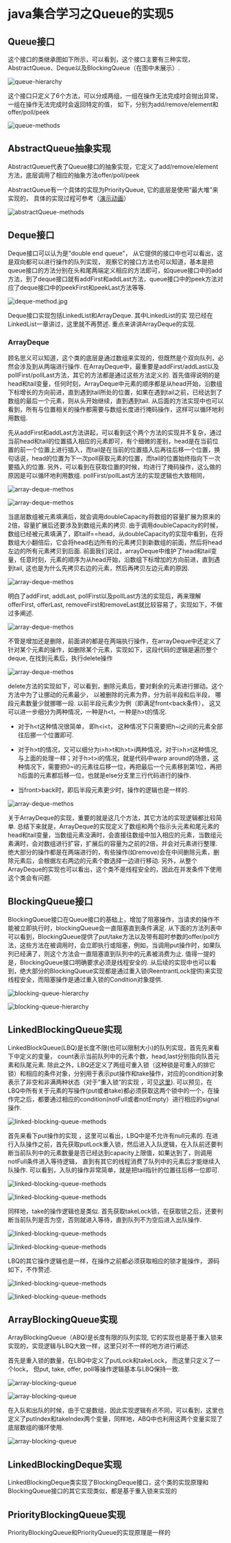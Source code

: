 # java集合学习之Queue的实现5

## Queue接口
这个接口的类继承图如下所示，可以看到，这个接口主要有三种实现， AbstractQueue、Deque以及BlockingQueue（在图中未展示）. 

![queue-hierarchy](https://github.com/Essviv/images/blob/master/queue-hierarchy.jpg?raw=true)

这个接口只定义了6个方法，可以分成两组，一组在操作无法完成时会抛出异常，一组在操作无法完成时会返回特定的值， 如下，分别为add/remove/element和offer/poll/peek

![queue-methods](https://github.com/Essviv/images/blob/master/queue-methods.jpg?raw=true)

## AbstractQueue抽象实现
AbstractQueue代表了Queue接口的抽象实现，它定义了add/remove/element方法，底层调用了相应的抽象方法offer/poll/peek

AbstractQueue有一个具体的实现为PriorityQueue, 它的底层是使用“最大堆”来实现的， 具体的实现过程可参考（[演示动画](http://ds.fmdca380.com/ex/heap.html "演示动画")）

![abstractQueue-methods](https://github.com/Essviv/images/blob/master/aqs-methods.jpg?raw=true)

## Deque接口

Deque接口可以认为是"double end queue"， 从它提供的接口中也可以看出，这是双向都可以进行操作的队列实现， 观察它的接口方法也可以知道，基本是把queue接口的方法分别在头和尾两端定义相应的方法即可，如queue接口中的add方法，到了deque接口就有addFirst和addLast方法，queue接口中的peek方法对应了deque接口中的peekFirst和peekLast方法等等. 

![deque-method.jpg](https://github.com/Essviv/images/blob/master/deque-methods.jpg?raw=true)

Deque接口实现包括LinkedList和ArrayDeque. 其中LinkedList的实
现已经在LinkedList一章讲过，这里就不再赘述. 重点来讲讲ArrayDeque的实现. 


### ArrayDeque

顾名思义可以知道，这个类的底层是通过数组来实现的，但既然是个双向队列，必然会涉及到从两端进行操作.  在ArrayDeque中，最重要是addFirst/addLast以及pollFirst/pollLast方法，其它的方法都是通过这些方法定义的. 首先值得说明的是head和tail变量，任何时刻，ArrayDeque中元素的顺序都是从head开始，沿数组下标增长的方向前进，直到遇到tail所处的位置，如果在遇到tail之前，已经达到了数组的最后一个元素，则从头开始继续，直到遇到tail. 从后面的方法实现中也可以看到，所有与位置相关的操作都需要与数组长度进行掩码操作，这样可以循环地利用数组.

先从addFirst和addLast方法讲起，可以看到这个两个方法的实现并不复杂，通过当前head和tail的位置插入相应的元素即可，有个细微的差别，head是在当前位置的前一个位置上进行插入，而tail是在当前的位置插入后再往后移一个位置，换句话说，head的位置为下一次poll获取元素的位置，而tail的位置始终指向下一次要插入的位置. 另外，可以看到在获取位置的时候，均进行了掩码操作，这么做的原因是可以循环地利用数组. pollFirst/pollLast方法的实现逻辑也大致相同，

![array-deque-methos](https://github.com/Essviv/images/blob/master/array-deque-methods.jpg?raw=true)

![array-deque-methos](https://github.com/Essviv/images/blob/master/array-deque-methods-2.jpg?raw=true)

当底层数组被元素填满后，就会调用doubleCapacity将数组的容量扩展为原来的2倍，容量扩展后还要涉及到数组元素的拷贝. 由于调用doubleCapacity的时候，数组已经被元素填满了，即tailf==head，从doubleCapacity的实现中看到，在将数组大小翻倍后，它会将head右边所有的元素拷贝到新数组的前面，然后将head左边的所有元素拷贝到后面. 前面我们说过，arrayDeque中维护了head和tail变量，任意时刻，元素的顺序为从head开始，沿数组下标增加的方向前进，直到遇到tail, 这也是为什么先拷贝右边的元素，然后再拷贝左边元素的原因.


![array-deque-methos](https://github.com/Essviv/images/blob/master/array-deque-methods-3.jpg?raw=true)

明白了addFirst, addLast, pollFirst以及pollLast方法的实现后，再来理解offerFirst, offerLast,  removeFirst和removeLast就比较容易了，实现如下，不做过多阐述.

![array-deque-methos](https://github.com/Essviv/images/blob/master/array-deque-methods-4.jpg?raw=true)


不管是增加还是删除，前面讲的都是在两端执行操作，在arrayDeque中还定义了针对某个元素的操作，如删除某个元素，实现如下，这段代码的逻辑是遍历整个deque, 在找到元素后，执行delete操作

![array-deque-methos](https://github.com/Essviv/images/blob/master/array-deque-methods-5.jpg?raw=true)

delete方法的实现如下，可以看到，删除元素后，要对剩余的元素进行挪动。这个方法中为了让挪动的元素最少， 以被删除的元素为界，分为前半段和后半段， 哪段元素数量少就挪哪一段. 以前半段元素少为例（即满足front<back条件）， 这又可以进一步细分为两种情况，一种是h<t，一种是h>t的情况.  

* 对于h<t这种情况很简单， 即h<i<t， 这种情况下只需要把h~i之间的元素全部往后挪一个位置即可.

* 对于h>t的情况，又可以细分为i>h>t和h>t>i两种情况，对于i>h>t这种情况, 与上面的处理一样；对于h>t>i的情况，就是代码中warp around的场景，这种情况下，需要把0~i的元素往后移一位，再把最后一个元素移到第1位，再把h后面的元素都后移一位，也就是else分支里三行代码进行的操作.

* 当front>back时，即后半段元素更少时，操作的逻辑也是一样的.

![array-deque-methos](https://github.com/Essviv/images/blob/master/array-deque-methods-6.jpg?raw=true)

关于ArrayDeque的实现，重要的就是这几个方法，其它方法的实现逻辑都比较简单. 总结下来就是，ArrayDeque的实现定义了数组和两个指示头元素和尾元素的head和tail变量，当数组元素没满时，会直接往数组中加入相应的元素，当数组元素满时，会对数组进行扩容，扩展后的容量为之前的2倍，并会对元素进行整理. 绝大部分的操作都是在两端进行的，有些操作(如remove)会在中间删除元素，删除元素后，会根据左右两边的元素个数选择一边进行移动. 另外，从整个ArrayDeque的实现也可以看出，这个类不是线程安全的，因此在并发条件下使用这个类会有问题.

## BlockingQueue接口

BlockingQueue接口在Queue接口的基础上，增加了阻塞操作，当请求的操作不能被立即执行时，blockingQueue会一直阻塞直到条件满足. 从下面的方法列表中可以看到，BlockingQueue提供了put/take方法以及带有超时参数的offer/poll方法，这些方法在被调用时，会立即执行或阻塞，例如，当调用put操作时，如果队列已经满了，则这个方法会一直阻塞直到队列中的元素被消费为止. 值得一提的是，BlockingQueue接口明确要求必须是线程安全的. 从后续的实现中也可以看到，绝大部分的BlockingQueue实现都是通过重入锁(ReentrantLock提供)来实现线程安全，而阻塞操作是通过重入锁的Condition对象提供. 

![blocking-queue-hierarchy](https://github.com/Essviv/images/blob/master/blocking-queue-hierarchy.jpg?raw=true)

![blocking-queue-hierarchy](https://github.com/Essviv/images/blob/master/blocking-queue-methods.jpg?raw=true)

## LinkedBlockingQueue实现
LinkedBlockQueue(LBQ)是长度不限(也可以限制大小)的队列实现，首先先来看下中定义的变量， count表示当前队列中的元素个数，head,last分别指向队首元素和队尾元素. 除此之外，LBQ还定义了两组可重入锁（这种锁是可重入的排它锁）和相应的条件对象，分别用于表示put操作和take操作，对应的condition对象表示了非空和非满两种状态（对于“重入锁”的实现 ，可见[这里](https://github.com/Essviv/blogs/blob/master/%E5%A4%9A%E7%BA%BF%E7%A8%8B/juc/AQS%E6%A1%86%E6%9E%B6/AQS%E6%A1%86%E6%9E%B6%E6%BA%90%E7%A0%81%E8%A7%A3%E6%9E%90.md)). 可以预见，在LBQ中所有关于元素的写操作(put或者take)都必须获取这两个锁中的一个，在操作完之后，都要通过相应的condition(notFull或者notEmpty）进行相应的signal操作.

![linked-blocking-queue-methods](https://github.com/Essviv/images/blob/master/linked-blocking-queue-method.jpg?raw=true)

首先来看下put操作的实现 ，这里可以看出，LBQ中是不允许有null元素的. 在进行入队操作之前，首先获取putLock重入锁，然后进入入队逻辑，在入队前还要判断当前队列中的元素数量是否已经达到capacity上限值，如果达到了，则调用notFull条件进入等待逻辑， 直到有其它的线程消费了队列中的元素后才能继续入队操作. 可以看到，入队的操作非常简单，就是把tail指针的位置往后移一位即可.

![linked-blocking-queue-methods](https://github.com/Essviv/images/blob/master/linked-blocking-queue-method-2.jpg?raw=true)

![linked-blocking-queue-methods](https://github.com/Essviv/images/blob/master/linked-blocking-queue-method-3.jpg?raw=true)

同样地，take的操作逻辑也是类似. 首先获取takeLock锁，在获取锁之后，还要判断当前队列是否为空，否则就进入等待，直到队列不为空后进入出队操作. 

![linked-blocking-queue-methods](https://github.com/Essviv/images/blob/master/linked-blocking-queue-method-4.jpg?raw=true)

![linked-blocking-queue-methods](https://github.com/Essviv/images/blob/master/linked-blocking-queue-method-5.jpg?raw=true)

LBQ的其它操作逻辑也是一样，在操作之前都必须获取相应的锁才能操作， 源码如下，不作赘述.

![linked-blocking-queue-methods](https://github.com/Essviv/images/blob/master/linked-blocking-queue-method-6.jpg?raw=true)

![linked-blocking-queue-methods](https://github.com/Essviv/images/blob/master/linked-blocking-queue-method-7.jpg?raw=true)

## ArrayBlockingQueue实现
ArrayBlockingQueue（ABQ)是长度有限的队列实现,  它的实现也是基于重入锁来实现的，实现逻辑与LBQ大致一样，这里只对不一样的地方进行阐述.

首先是重入锁的数量，在LBQ中定义了putLock和takeLock， 而这里只定义了一个lock， 但put, take, offer, poll等操作逻辑基本与LBQ保持一致. 

![array-blocking-queue](https://github.com/Essviv/images/blob/master/array-blocking-queue-method.jpg?raw=true)

![array-blocking-queue](https://github.com/Essviv/images/blob/master/array-blocking-queue-method-2.jpg?raw=true)

在入队和出队的时候，由于它是数组，因此实现逻辑有点不同，可以看到，这里也定义了putIndex和takeIndex两个变量，同样地，ABQ中也利用这两个变量实现了底层数组的循环使用. 

![array-blocking-queue](https://github.com/Essviv/images/blob/master/array-blocking-queue-method-3.jpg?raw=true)

## LinkedBlockingDeque实现

LinkedBlockingDeque类实现了BlockingDeque接口，这个类的实现原理和BlockingQueue接口的其它实现类似，都是基于重入锁来实现的

## PriorityBlockingQueue实现

PriorityBlockingQueue和PriorityQueue的实现原理是一样的